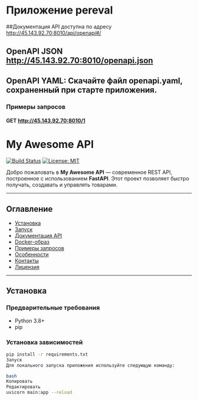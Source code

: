 # Приложение pereval
##Документация API доступна по адресу http://45.143.92.70:8010/api/openapi#/
## OpenAPI JSON http://45.143.92.70:8010/openapi.json
## OpenAPI YAML: Скачайте файл openapi.yaml, сохраненный при старте приложения.

### Примеры запросов
#### GET http://45.143.92.70:8010/1

# My Awesome API

[![Build Status](https://img.shields.io/travis/username/repository.svg)](https://travis-ci.org/username/repository)
[![License: MIT](https://img.shields.io/badge/License-MIT-yellow.svg)](https://opensource.org/licenses/MIT)

Добро пожаловать в **My Awesome API** — современное REST API, построенное с использованием **FastAPI**. Этот проект позволяет быстро получать, создавать и управлять товарами.

---

## Оглавление

- [Установка](#установка)
- [Запуск](#запуск)
- [Документация API](#документация-api)
- [Docker-образ](#docker-образ)
- [Примеры запросов](#примеры-запросов)
- [Особенности](#особенности)
- [Контакты](#контакты)
- [Лицензия](#лицензия)

---

## Установка

### Предварительные требования

- Python 3.8+
- pip

### Установка зависимостей

```bash
pip install -r requirements.txt
Запуск
Для локального запуска приложения используйте следующую команду:

bash
Копировать
Редактировать
uvicorn main:app --reload